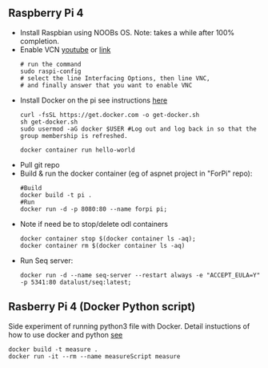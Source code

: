 ## Raspberry Pi 4

 - Install Raspbian using NOOBs OS. Note: takes a while after 100% completion.
 - Enable VCN [youtube](https://www.youtube.com/watch?v=YP3_gvHZhfw) or [link](https://howtoraspberrypi.com/raspberry-pi-vnc/)
   ```
   # run the command 
   sudo raspi-config
   # select the line Interfacing Options, then line VNC, 
   # and finally answer that you want to enable VNC
   ```
 - Install Docker on the pi see instructions [here](https://linuxize.com/post/how-to-install-and-use-docker-on-raspberry-pi/)
   ```
   curl -fsSL https://get.docker.com -o get-docker.sh
   sh get-docker.sh
   sudo usermod -aG docker $USER #Log out and log back in so that the group membership is refreshed.

   docker container run hello-world
   ```
 - Pull git repo 
 - Build & run the docker container (eg of aspnet project in "ForPi" repo): 
   ```
   #Build
   docker build -t pi .
   #Run
   docker run -d -p 8080:80 --name forpi pi;
   ```
- Note if need be to stop/delete odl containers
   ```
   docker container stop $(docker container ls -aq);
   docker container rm $(docker container ls -aq)
   ```
- Run Seq server:
  ```
  docker run -d --name seq-server --restart always -e "ACCEPT_EULA=Y" -p 5341:80 datalust/seq:latest;
  ```

 


## Rasberry Pi 4 (Docker Python script)
Side experiment of running python3 file with Docker. Detail instuctions of how to use docker and python [see](https://hub.docker.com/_/python/)
```
docker build -t measure .
docker run -it --rm --name measureScript measure
```
